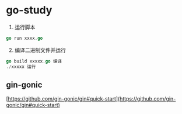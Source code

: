 # go-study

1. 运行脚本
```go
go run xxxx.go
```
2. 编译二进制文件并运行
```go
go build xxxxx.go 编译
./xxxxx 运行
```

## gin-gonic
[https://github.com/gin-gonic/gin#quick-start](https://github.com/gin-gonic/gin#quick-start)